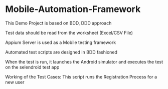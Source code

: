 # Mobile-Automation-Framework
 
This Demo Project is based on BDD, DDD approach

Test data should be read from the worksheet (Excel/CSV File)

Appium Server is used as a Mobile testing framework

Automated test scripts are designed in BDD fashioned

When the test is run, it launches the Android simulator and executes the test on the selendroid test app

Working of the Test Cases:
	This script runs the Registration Process for a new user 
